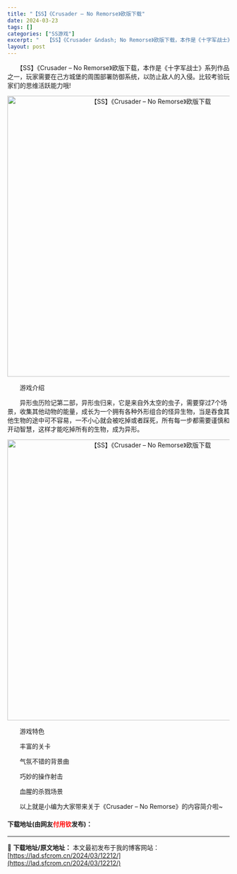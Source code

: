 ```yaml
---
title: "【SS】《Crusader – No Remorse》欧版下载"
date: 2024-03-23
tags: []
categories: ["SS游戏"]
excerpt: "　　【SS】《Crusader &ndash; No Remorse》欧版下载，本作是《十字军战士》系列作品之一，玩家需要在己方城堡的周围部署防御系统，以防止敌人的入侵。比较考验玩家们的思维活跃能力哦! 　　游戏介绍 　　异形虫历险记第二部，异形虫归来，它是来自外太空的虫子，需要穿过7个场景，收集其&hellip;"
layout: post
---
```


 <p>　　【SS】《Crusader &ndash; No Remorse》欧版下载，本作是《十字军战士》系列作品之一，玩家需要在己方城堡的周围部署防御系统，以防止敌人的入侵。比较考验玩家们的思维活跃能力哦!</p> <p align="center"><img align="" border="0" src="https://lad.sfcrom.cn/wp-content/uploads/2024/03/20240323_65fefc30266a4.png" width="635" alt="【SS】《Crusader – No Remorse》欧版下载" /></p> <p>　　游戏介绍</p> <p>　　异形虫历险记第二部，异形虫归来，它是来自外太空的虫子，需要穿过7个场景，收集其他动物的能量，成长为一个拥有各种外形组合的怪异生物，当是吞食其他生物的途中可不容易，一不小心就会被吃掉或者踩死，所有每一步都需要谨慎和开动智慧，这样才能吃掉所有的生物，成为异形。</p> <p align="center"><img align="" border="0" src="https://lad.sfcrom.cn/wp-content/uploads/2024/03/20240323_65fefc30c33b9.png" width="635" alt="【SS】《Crusader – No Remorse》欧版下载" /></p> <p>　　游戏特色</p> <p>　　丰富的关卡</p> <p>　　气氛不错的背景曲</p> <p>　　巧妙的操作射击</p> <p>　　血腥的杀戮场景</p> <p>　　以上就是小编为大家带来关于《Crusader &ndash; No Remorse》的内容简介啦~</p> <p><h4>下载地址(由网友<font color="red">付用钦</font>发布)：</h4></p> 

---
📖 **下载地址/原文地址：** 本文最初发布于我的博客网站：[https://lad.sfcrom.cn/2024/03/12212/](https://lad.sfcrom.cn/2024/03/12212/)

